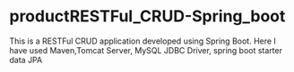 # productRESTFul_CRUD-Spring_boot

This is a RESTFul CRUD application developed using Spring Boot. Here I have used Maven,Tomcat Server, MySQL JDBC Driver, spring boot starter data JPA
